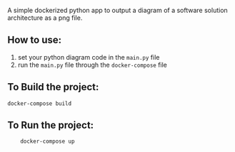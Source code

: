 A simple dockerized python app to output a diagram of a software solution architecture as a png file.

## How to use:

1. set your python diagram code in the `main.py` file
2. run the `main.py` file through the `docker-compose` file

## To Build the project:

    docker-compose build

## To Run the project:

        docker-compose up